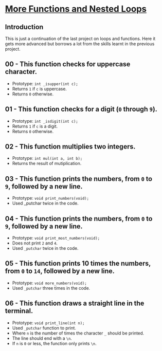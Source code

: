 # <ins>More Functions and Nested Loops</ins>

## Introduction

This is just a continuation of the last project on loops and functions. Here it gets more advanced but borrows a lot from the skills learnt in the previous project.

## 00 - This function checks for uppercase character.
- Prototype: `int _isupper(int c);`
- Returns `1` if `c` is uppercase.
- Returns `0` otherwise.

## 01 - This function checks for a digit (`0` through `9`).
- Prototype: `int _isdigit(int c);`
- Returns `1` if `c` is a digit.
- Returns `0` otherwise.

## 02 - This function multiplies two integers.
- Prototype: `int mul(int a, int b);`
- Returns the result of mutiplication.

## 03 - This function prints the numbers, from `0` to `9`, followed by a new line.
- Prototype: `void print_numbers(void);`
- Used	_putchar	 twice in the code.

## 04 - This function prints the numbers, from `0` to `9`, followed by a new line.
- Prototype: `void print_most_numbers(void);`
- Does not print `2` and `4`.
- Used `_putchar` twice in the code.

## 05 - This function prints 10 times the numbers, from `0` to `14`, followed by a new line.
- Prototype: `void more_numbers(void);`
- Used `_putchar` three times in the code.

## 06 - This function draws a straight line in the terminal.
- Prototype: `void print_line(int n);`
- Used `_putchar` function to print.
- Where `n` is the number of times the character `_` should be printed.
- The line should end with a `\n`.
- If `n` is `0` or less, the function only prints `\n`.